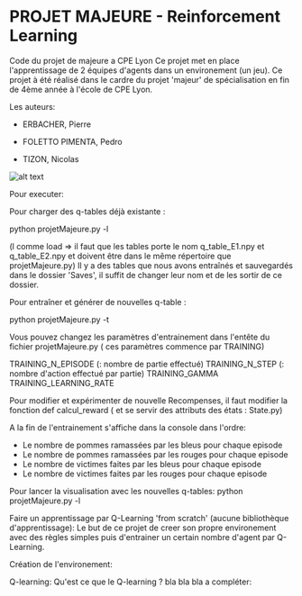 # PROJET MAJEURE - Reinforcement Learning

Code du projet de majeure a CPE Lyon
Ce projet met en place l'apprentissage de 2 équipes d'agents dans un environement (un jeu).
Ce projet à été réalisé dans le cardre du projet 'majeur' de spécialisation en fin de 4ème année à l'école de CPE Lyon.

Les auteurs:

* ERBACHER, Pierre
 
* FOLETTO PIMENTA, Pedro
 
* TIZON, Nicolas

![alt text](https://raw.githubusercontent.com/pfpimenta/projet_majeure/edit/master/postermajeure.png.png)

Pour executer:

Pour charger des q-tables déjà existante :

python projetMajeure.py -l  

(l comme load => il faut que les tables porte le nom q_table_E1.npy et  q_table_E2.npy  et doivent être dans le même répertoire que projetMajeure.py)
 Il y a des tables que nous avons entraînés et sauvegardés dans le dossier 'Saves', il suffit de changer leur nom et de les sortir de ce dossier.


Pour entraîner et générer de nouvelles q-table :

python projetMajeure.py -t

Vous pouvez changez les paramètres d'entrainement dans l'entête du fichier projetMajeure.py ( ces paramètres commence par TRAINING)

TRAINING_N_EPISODE (: nombre de partie effectué)
TRAINING_N_STEP (: nombre d'action effectué par partie)
TRAINING_GAMMA 
TRAINING_LEARNING_RATE 

Pour modifier et expérimenter de nouvelle Recompenses, il faut modifier la fonction def calcul_reward
( et se servir des attributs des états : State.py)


A la fin de l'entrainement s'affiche dans la console dans l'ordre:
 - Le nombre de pommes ramassées par les bleus pour chaque episode
 - Le nombre de pommes ramassées par les rouges pour chaque episode 
 - Le nombre de victimes faites par les bleus pour chaque episode 
 - Le nombre de victimes faites par les rouges pour chaque episode 

Pour lancer la visualisation avec les nouvelles q-tables: 
python projetMajeure.py -l  




Faire un apprentissage par Q-Learning 'from scratch' (aucune bibliothèque d'apprentissage):
Le but de ce projet de creer son propre environement avec des règles simples puis d'entrainer un certain nombre d'agent par Q-Learning.

Création de l'environement:

Q-learning:
Qu'est ce que le Q-learning ? 
bla bla bla a compléter:
